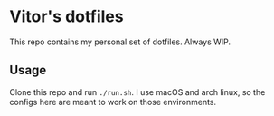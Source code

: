# Vitor's dotfiles

This repo contains my personal set of dotfiles. Always WIP.

## Usage

Clone this repo and run `./run.sh`. I use macOS and arch linux, so the configs
here are meant to work on those environments.

